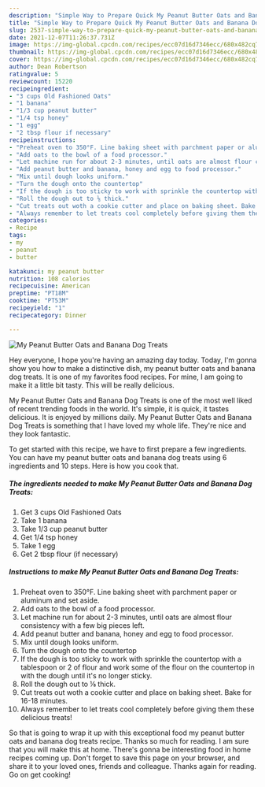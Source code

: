 ```yaml
---
description: "Simple Way to Prepare Quick My Peanut Butter Oats and Banana Dog Treats"
title: "Simple Way to Prepare Quick My Peanut Butter Oats and Banana Dog Treats"
slug: 2537-simple-way-to-prepare-quick-my-peanut-butter-oats-and-banana-dog-treats
date: 2021-12-07T11:26:37.731Z
image: https://img-global.cpcdn.com/recipes/ecc07d16d7346ecc/680x482cq70/my-peanut-butter-oats-and-banana-dog-treats-recipe-main-photo.jpg
thumbnail: https://img-global.cpcdn.com/recipes/ecc07d16d7346ecc/680x482cq70/my-peanut-butter-oats-and-banana-dog-treats-recipe-main-photo.jpg
cover: https://img-global.cpcdn.com/recipes/ecc07d16d7346ecc/680x482cq70/my-peanut-butter-oats-and-banana-dog-treats-recipe-main-photo.jpg
author: Dean Robertson
ratingvalue: 5
reviewcount: 15220
recipeingredient:
- "3 cups Old Fashioned Oats"
- "1 banana"
- "1/3 cup peanut butter"
- "1/4 tsp honey"
- "1 egg"
- "2 tbsp flour if necessary"
recipeinstructions:
- "Preheat oven to 350°F. Line baking sheet with parchment paper or aluminum and set aside."
- "Add oats to the bowl of a food processor."
- "Let machine run for about 2-3 minutes, until oats are almost flour consistency with a few big pieces left."
- "Add peanut butter and banana, honey and egg to food processor."
- "Mix until dough looks uniform."
- "Turn the dough onto the countertop"
- "If the dough is too sticky to work with sprinkle the countertop with a tablespoon or 2 of flour and work some of the flour on the countertop in with the dough until it's no longer sticky."
- "Roll the dough out to ⅛ thick."
- "Cut treats out woth a cookie cutter and place on baking sheet. Bake for 16-18 minutes."
- "Always remember to let treats cool completely before giving them these delicious treats!"
categories:
- Recipe
tags:
- my
- peanut
- butter

katakunci: my peanut butter 
nutrition: 108 calories
recipecuisine: American
preptime: "PT18M"
cooktime: "PT53M"
recipeyield: "1"
recipecategory: Dinner

---
```



![My Peanut Butter Oats and Banana Dog Treats](https://img-global.cpcdn.com/recipes/ecc07d16d7346ecc/680x482cq70/my-peanut-butter-oats-and-banana-dog-treats-recipe-main-photo.jpg)

Hey everyone, I hope you're having an amazing day today. Today, I'm gonna show you how to make a distinctive dish, my peanut butter oats and banana dog treats. It is one of my favorites food recipes. For mine, I am going to make it a little bit tasty. This will be really delicious.



My Peanut Butter Oats and Banana Dog Treats is one of the most well liked of recent trending foods in the world. It's simple, it is quick, it tastes delicious. It is enjoyed by millions daily. My Peanut Butter Oats and Banana Dog Treats is something that I have loved my whole life. They're nice and they look fantastic.


To get started with this recipe, we have to first prepare a few ingredients. You can have my peanut butter oats and banana dog treats using 6 ingredients and 10 steps. Here is how you cook that.

<!--inarticleads1-->

##### The ingredients needed to make My Peanut Butter Oats and Banana Dog Treats:

1. Get 3 cups Old Fashioned Oats
1. Take 1 banana
1. Take 1/3 cup peanut butter
1. Get 1/4 tsp honey
1. Take 1 egg
1. Get 2 tbsp flour (if necessary)




<!--inarticleads2-->

##### Instructions to make My Peanut Butter Oats and Banana Dog Treats:

1. Preheat oven to 350°F. Line baking sheet with parchment paper or aluminum and set aside.
1. Add oats to the bowl of a food processor.
1. Let machine run for about 2-3 minutes, until oats are almost flour consistency with a few big pieces left.
1. Add peanut butter and banana, honey and egg to food processor.
1. Mix until dough looks uniform.
1. Turn the dough onto the countertop
1. If the dough is too sticky to work with sprinkle the countertop with a tablespoon or 2 of flour and work some of the flour on the countertop in with the dough until it's no longer sticky.
1. Roll the dough out to ⅛ thick.
1. Cut treats out woth a cookie cutter and place on baking sheet. Bake for 16-18 minutes.
1. Always remember to let treats cool completely before giving them these delicious treats!




So that is going to wrap it up with this exceptional food my peanut butter oats and banana dog treats recipe. Thanks so much for reading. I am sure that you will make this at home. There's gonna be interesting food in home recipes coming up. Don't forget to save this page on your browser, and share it to your loved ones, friends and colleague. Thanks again for reading. Go on get cooking!

